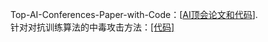 Top-AI-Conferences-Paper-with-Code：[[AI顶会论文和代码](https://github.com/MLNLP-World/Top-AI-Conferences-Paper-with-Code?tab=readme-ov-file)].  
针对对抗训练算法的中毒攻击方法：[[代码]](https://github.com/zjfheart/Poison-adv-training)
